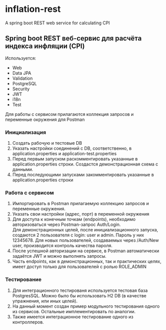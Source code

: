 # inflation-rest
A spring boot REST web service for calculating CPI

## Spring boot REST веб-сервис для расчёта индекса инфляции (CPI)

Используется:
* Web
* Data JPA
* Validation
* PostgreSQL
* Security
* JWT
* i18n
* Test

Для работы с сервисом прилагаются коллекция запросов и переменные окружения для Postman

### Инициализация

1. Создать рабочую и тестовые DB
2. Указать настройки соединений с DB, соответственно, в application.properties и application-test.properties
3. Перед первым запуском раскомментировать указанные в application.properties строки. Создастся демонстрационная схема с
   данными.
4. Перед последующими запусками закомментировать указанные в application.properties строки

### Работа с сервисом

1. Импортировать в Postman прилагаемую коллекцию запросов и переменные окружения.
2. Указать свои настройки (адрес, порт) в переменной окружения
3. Для доступа к конечным точкам (endpoints), необходимо авторизоваться через Postman-запрос Auth/Login.  
   Для демонстрационных целей, после инициализационного запуска, создаются 2 пользователя с login: user и admin.
   Пароль у них 12345678.
   Для новых пользователей, создаваемых через /Auth/New user, производится контроль качества пароля.
4. После успешной авторизации на сервисе, в Postman автоматически задаётся JWT и можно выполнять запросы.
5. Часть endpoints, как в демонстрационных, так и практических целях, имеет доступ только для пользователей с ролью
   ROLE_ADMIN

### Тестирование

1. Для интеграционного тестированя используется тестовая база PostgresSQL. Можно было бы использовать H2 DB (в качестве
   упражнения, или иных целей).
2. На данный момент создан пример модульного тестирования одного из сервисов. Остальные имплементировать по аналогии.
3. Также имеется интеграционное тестирование одного из контроллеров.